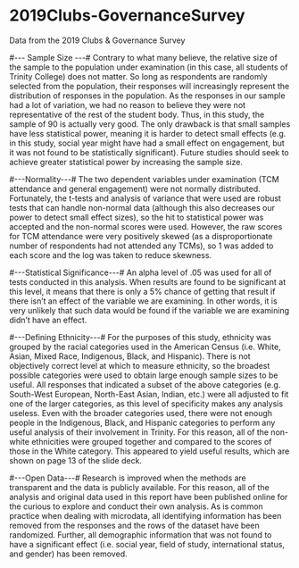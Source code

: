 # 2019Clubs-GovernanceSurvey
Data from the 2019 Clubs &amp; Governance Survey

#--- Sample Size ---#
Contrary to what many believe, the relative size of the sample to the population under examination (in this case, all students of Trinity College) does not matter. So long as respondents are randomly selected from the population, their responses will increasingly represent the distribution of responses in the population. As the responses in our sample had a lot of variation, we had no reason to believe they were not representative of the rest of the student body. Thus, in this study, the sample of 90 is actually very good. The only drawback is that small samples have less statistical power, meaning it is harder to detect small effects (e.g. in this study, social year might have had a small effect on engagement, but it was not found to be statistically significant). Future studies should seek to achieve greater statistical power by increasing the sample size.

#---Normality---#
The two dependent variables under examination (TCM attendance and general engagement) were not normally distributed. Fortunately, the t-tests and analysis of variance that were used are robust tests that can handle non-normal data (although this also decreases our power to detect small effect sizes), so the hit to statistical power was accepted and the non-normal scores were used. However, the raw scores for TCM attendance were very positively skewed (as a disproportionate number of respondents had not attended any TCMs), so 1 was added to each score and the log was taken to reduce skewness.

#---Statistical Significance---#
An alpha level of .05 was used for all of tests conducted in this analysis. When results are found to be significant at this level, it means that there is only a 5% chance of getting that result if there isn’t an effect of the variable we are examining. In other words, it is very unlikely that such data would be found if the variable we are examining didn’t have an effect.
 
#---Defining Ethnicity---#
For the purposes of this study, ethnicity was grouped by the racial categories used in the American Census (i.e. White, Asian, Mixed Race, Indigenous, Black, and Hispanic). There is not objectively correct level at which to measure ethnicity, so the broadest possible categories were used to obtain large enough sample sizes to be useful. All responses that indicated a subset of the above categories (e.g. South-West European, North-East Asian, Indian, etc.) were all adjusted to fit one of the larger categories, as this level of specificity makes any analysis useless. Even with the broader categories used, there were not enough people in the Indigenous, Black, and Hispanic categories to perform any useful analysis of their involvement in Trinity. For this reason, all of the non-white ethnicities were grouped together and compared to the scores of those in the White category. This appeared to yield useful results, which are shown on page 13 of the slide deck.

#---Open Data---#
Research is improved when the methods are transparent and the data is publicly available. For this reason, all of the analysis and original data used in this report have been published online for the curious to explore and conduct their own analysis. As is common practice when dealing with microdata, all identifying information has been removed from the responses and the rows of the dataset have been randomized. Further, all demographic information that was not found to have a significant effect (i.e. social year, field of study, international status, and gender) has been removed.

